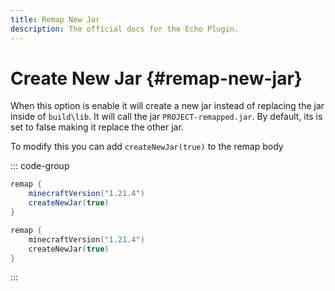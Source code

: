 ```yaml
---
title: Remap New Jar
description: The official docs for the Echo Plugin.
---
```


# Create New Jar {#remap-new-jar}
When this option is enable it will create a new jar instead of replacing the jar inside of `build\lib`. It will call the jar `PROJECT-remapped.jar`. 
By default, its is set to false making it replace the other jar. 

To modify this you can add `createNewJar(true)` to the remap body

::: code-group
```groovy [Groovy DSL]
remap {
    minecraftVersion("1.21.4")
    createNewJar(true)
}
```
```kotlin [Kotlin DSL]
remap {
    minecraftVersion("1.21.4")
    createNewJar(true)
}
```
:::